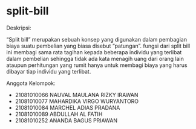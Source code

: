 # split-bill

Deskripsi:

“Split bill” merupakan sebuah konsep yang digunakan dalam pembagian biaya suatu pembelian yang biasa disebut “patungan”. fungsi dari split bill ini membagi sama rata tagihan kepada beberapa individu  yang terlibat dalam pembelian sehingga tidak ada kata menagih uang dari orang lain ataupun perhitungan yang rumit hanya untuk membagi biaya yang harus dibayar tiap individu yang terlibat.

Anggota Kelompok:
- 21081010066	NAUVAL MAULANA RIZKY IRAWAN
- 21081010077 MAHARDIKA VIRGO WURYANTORO
- 21081010084	MARCHEL ADIAS PRADANA
- 21081010089 ABDULLAH AL FATIH
- 21081010252 ANANDA BAGUS PRIAWAN
